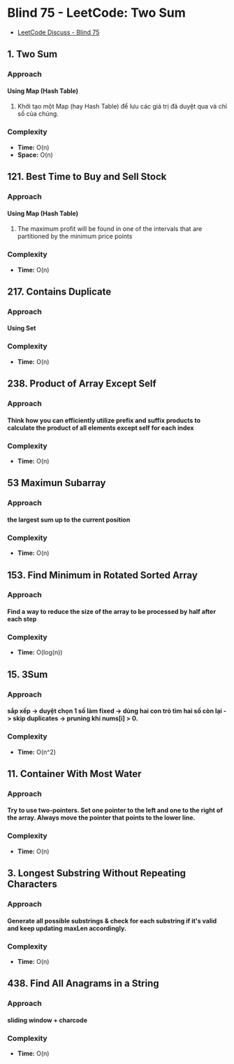 # Blind 75 - LeetCode: Two Sum
- [LeetCode Discuss - Blind 75](https://leetcode.com/discuss/post/460599/blind-75-leetcode-questions-by-krishnade-9xev/)

## 1. Two Sum

### Approach

#### Using Map (Hash Table)

1. Khởi tạo một Map (hay Hash Table) để lưu các giá trị đã duyệt qua và chỉ số của chúng.
<!--
2. Duyệt qua từng phần tử của mảng:
    - Tính phần còn thiếu (complement) = `target - nums[i]`
    - Nếu phần còn thiếu đã tồn tại trong Map, trả về chỉ số của nó và chỉ số hiện tại.
    - Nếu chưa có, thêm giá trị hiện tại và chỉ số vào Map.
-->
### Complexity

- **Time:** O(n)
- **Space:** O(n)

## 121. Best Time to Buy and Sell Stock

### Approach

#### Using Map (Hash Table)

1. The maximum profit will be found in one of the intervals that are partitioned by the minimum price points
<!--
Duy trì một biến minPrice (giá mua thấp nhất bạn đã thấy từ đầu đến giờ).
Duy trì một biến maxProfit (lợi nhuận tối đa tìm được).
Duyệt qua mảng prices một lần duy nhất. Tại mỗi price:
Tính lợi nhuận tiềm năng nếu bán hôm nay: currentProfit = price - minPrice.
Cập nhật maxProfit = max(maxProfit, currentProfit).
Cập nhật minPrice = min(minPrice, price).
-->
### Complexity

- **Time:** O(n)

## 217. Contains Duplicate

### Approach

#### Using Set

### Complexity

- **Time:** O(n)

## 238. Product of Array Except Self

### Approach

#### Think how you can efficiently utilize prefix and suffix products to calculate the product of all elements except self for each index

### Complexity

- **Time:** O(n)

## 53 Maximun Subarray

### Approach

#### the largest sum up to the current position

### Complexity

- **Time:** O(n)

## 153. Find Minimum in Rotated Sorted Array

### Approach

#### Find a way to reduce the size of the array to be processed by half after each step

### Complexity

- **Time:** O(log(n))

## 15. 3Sum

### Approach

#### sắp xếp -> duyệt chọn 1 số làm fixed -> dùng hai con trỏ tìm hai số còn lại -> skip duplicates -> pruning khi nums[i] > 0.

### Complexity

- **Time:** O(n^2)

## 11. Container With Most Water

### Approach

#### Try to use two-pointers. Set one pointer to the left and one to the right of the array. Always move the pointer that points to the lower line.

### Complexity

- **Time:** O(n)

## 3. Longest Substring Without Repeating Characters

### Approach

#### Generate all possible substrings & check for each substring if it's valid and keep updating maxLen accordingly.

### Complexity

- **Time:** O(n)

## 438. Find All Anagrams in a String

### Approach

#### sliding window + charcode

### Complexity

- **Time:** O(n)
